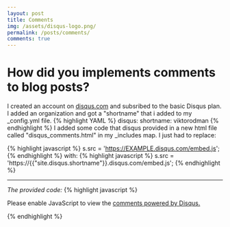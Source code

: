 ```yaml
---
layout: post
title: Comments
img: /assets/disqus-logo.png/
permalink: /posts/comments/
comments: true
---
```


# How did you implements comments to blog posts?

I created an account on [disqus.com](https://disqus.com) and subsribed to the basic Disqus plan.
I added an organization and got a "shortname" that i added to my _config.yml file.
{% highlight YAML %}
disqus:
    shortname: viktorodman
{% endhighlight %}
I added some code that disqus provided in a new html file called "disqus_comments.html" in my _includes map. I just had to replace:

{% highlight javascript %}
s.src = 'https://EXAMPLE.disqus.com/embed.js';
{% endhighlight %}
with:
{% highlight javascript %}
s.src = 'https://{{"site.disqus.shortname"}}.disqus.com/embed.js';
{% endhighlight %}
***
*The provided code:*
{% highlight javascript %}
<div id="disqus_thread"></div>
<script>

/**
*  RECOMMENDED CONFIGURATION VARIABLES: EDIT AND UNCOMMENT THE SECTION BELOW TO INSERT DYNAMIC VALUES FROM YOUR PLATFORM OR CMS.
*  LEARN WHY DEFINING THESE VARIABLES IS IMPORTANT: https://disqus.com/admin/universalcode/#configuration-variables*/
/*
var disqus_config = function () {
this.page.url = PAGE_URL;  // Replace PAGE_URL with your page's canonical URL variable
this.page.identifier = PAGE_IDENTIFIER; // Replace PAGE_IDENTIFIER with your page's unique identifier variable
};
*/
(function() { // DON'T EDIT BELOW THIS LINE
var d = document, s = d.createElement('script');
s.src = 'https://EXAMPLE.disqus.com/embed.js';
s.setAttribute('data-timestamp', +new Date());
(d.head || d.body).appendChild(s);
})();
</script>
<noscript>Please enable JavaScript to view the <a href="https://disqus.com/?ref_noscript">comments powered by Disqus.</a></noscript>
                            
{% endhighlight %}